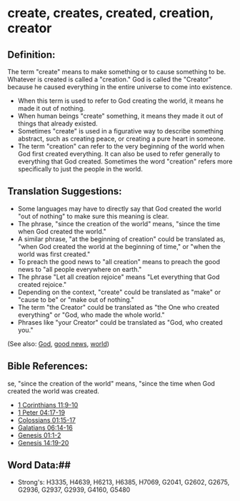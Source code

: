 # create, creates, created, creation, creator #

## Definition: ##

The term "create" means to make something or to cause something to be. Whatever is created is called a "creation." God is called the "Creator" because he caused everything in the entire universe to come into existence.

* When this term is used to refer to God creating the world, it means he made it out of nothing.
* When human beings "create" something, it means they made it out of things that already existed.
* Sometimes "create" is used in a figurative way to describe something abstract, such as creating peace, or creating a pure heart in someone.
* The term "creation" can refer to the very beginning of the world when God first created everything. It can also be used to refer generally to everything that God created. Sometimes the word "creation" refers more specifically to just the people in the world.

## Translation Suggestions: ##

* Some languages may have to directly say that God created the world "out of nothing" to make sure this meaning is clear.
* The phrase, "since the creation of the world" means, "since the time when God created the world."
* A similar phrase, "at the beginning of creation" could be translated as, "when God created the world at the beginning of time," or "when the world was first created."
* To preach the good news to "all creation" means to preach the good news to "all people everywhere on earth."
* The phrase "Let all creation rejoice" means "Let everything that God created rejoice."
* Depending on the context, "create" could be translated as "make" or "cause to be" or "make out of nothing."
* The term "the Creator" could be translated as "the One who created everything" or "God, who made the whole world."
* Phrases like "your Creator" could be translated as "God, who created you."

(See also: [God](../kt/god.md), [good news](../kt/goodnews.md), [world](../kt/world.md))

## Bible References: ##
se, "since the creation of the world" means, "since the time when God created the world was created.

* [1 Corinthians 11:9-10](rc://en/tn/help/1co/11/09)
* [1 Peter 04:17-19](rc://en/tn/help/1pe/04/17)
* [Colossians 01:15-17](rc://en/tn/help/col/01/15)
* [Galatians 06:14-16](rc://en/tn/help/gal/06/14)
* [Genesis 01:1-2](rc://en/tn/help/gen/01/01)
* [Genesis 14:19-20](rc://en/tn/help/gen/14/19)

## Word Data:##

* Strong's: H3335, H4639, H6213, H6385, H7069, G2041, G2602, G2675, G2936, G2937, G2939, G4160, G5480
